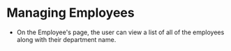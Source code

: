 # Managing Employees

- On the Employee's page, the user can view a list of all of the employees along with their department name.